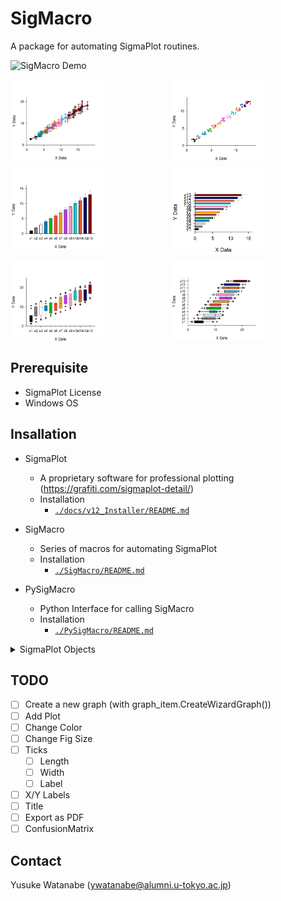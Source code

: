 <!-- ---
!-- Timestamp: 2025-03-24 00:03:03
!-- Author: ywatanabe
!-- File: /home/ywatanabe/win/documents/SigMacro/README.md
!-- --- -->

# SigMacro

A package for automating SigmaPlot routines.

![SigMacro Demo](./docs/demo.gif)

<div style="display: grid; grid-template-columns: repeat(2, 1fr); grid-gap: 10px;">
  <img src="./SigMacro/Templates/complete/line.gif" alt="Line Plot Demo" width="150" />
  <img src="./SigMacro/Templates/complete/scatter.gif" alt="Scatter Plot Demo" width="150" />
  <img src="./SigMacro/Templates/complete/bar.gif" alt="Bar Plot Demo" width="150" />
  <img src="./SigMacro/Templates/complete/bar_h.gif" alt="Bar Plot Demo (Horizontal)" width="150" />
  <img src="./SigMacro/Templates/complete/box.gif" alt="Box Plot Demo" width="150" />
  <img src="./SigMacro/Templates/complete/box_h.gif" alt="Box Plot Demo (Horizontal)" width="150" />
</div>




## Prerequisite

 - SigmaPlot License 
 - Windows OS

## Insallation

- SigmaPlot
  - A proprietary software for professional plotting (https://grafiti.com/sigmaplot-detail/)
  - Installation
    - [`./docs/v12_Installer/README.md`](./docs/v12_Installer/README.md)

- SigMacro
  - Series of macros for automating SigmaPlot
  - Installation
    - [`./SigMacro/README.md`](./SigMacro/README.md)

- PySigMacro
  - Python Interface for calling SigMacro
  - Installation
    - [`./PySigMacro/README.md`](./PySigMacro/README.md)

<details>
<summary>SigmaPlot Objects</summary>

``` plaintext
**Application**
└── **Notebooks** (collection)
    └── **Notebook**
        └── **NotebookItems** (collection)
            ├── **NativeWorksheetItem**
            │   ├── **DataTableNamedDataRanges** (collection)
            │   │   └── **NamedDataRange**
            │   ├── Smoother
            │   ├── PlotEquation
            │   └── **GraphWizard**
            ├── ExcelItem
            │   ├── DataTableNamedDataRanges (collection)
            │   │   └── NamedDataRange
            │   ├── Smoother
            │   ├── PlotEquation
            │   └── **GraphWizard**
            ├── FitItem
            │   └── FitResults
            ├── TransformItem
            ├── ReportItem
            ├── **MacroItem**
            ├── **NotebookItem**
            ├── **SectionItem**
            └── **GraphItem**
                └── **Pages** (collection)
                    └── **GraphObjects (Page)** (collection)
                        ├── Text
                        ├── **Line**
                        ├── **Solid**
                        ├── **GraphObject**
                        ├── Group
                        ├── Smoother
                        ├── PlotEquation
                        └── **Graph**
                            ├── **Graph Objects (Axis)** (collection)
                            │   └── **Axis**
                            ├── **Line** (collection)
                            ├── Text (collection)
                            │   └── Text
                            ├── Group (AutoLegend)
                            │   ├── Solid
                            │   └── Text
                            ├── **Graph Objects (Plots)** (collection)
                            │   └── **Plot**
                            │       ├── Symbol
                            │       ├── **Line**
                            │       ├── **Solid**
                            │       └── Text
                            ├── GraphObjects (Tuple) (collection)
                            │   └── Tuple
                            ├── Graph Objects (DropLines) (collection)
                            │   └── Line
                            └── Graph Objects (Function) (collection)
                                ├── Function (Line)
                                └── Text
```
</details>

## TODO
- [ ] Create a new graph (with graph_item.CreateWizardGraph())
- [ ] Add Plot
- [ ] Change Color
- [ ] Change Fig Size
- [ ] Ticks
  - [ ] Length
  - [ ] Width
  - [ ] Label
- [ ] X/Y Labels
- [ ] Title
- [ ] Export as PDF
- [ ] ConfusionMatrix

## Contact
Yusuke Watanabe (ywatanabe@alumni.u-tokyo.ac.jp)

<!-- EOF -->
